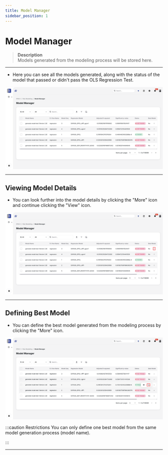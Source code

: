 ```yaml
---
title: Model Manager
sidebar_position: 1
---
```


# Model Manager
>**Description**  
Models generated from the modeling process will be stored here.
---

- Here you can see all the models generated, along with the status of the model that passed or didn't pass the OLS Regression Test.

![image](/img/rm-10.png)

---

## Viewing Model Details
- You can look further into the model details by clicking the "More" icon and continue clicking the "View" icon.

![image](/img/rm-11.png)

---

## Defining Best Model
- You can define the best model generated from the modeling process by clicking the "More" icon.

![image](/img/rm-12.png)

:::caution Restrictions
You can only define one best model from the same model generation process (model name).

:::

---




